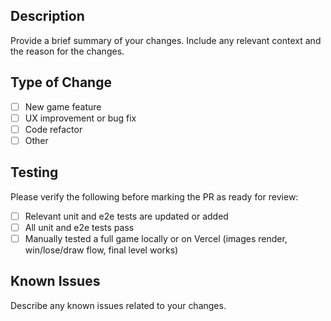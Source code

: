 ## Description

Provide a brief summary of your changes. Include any relevant context and the reason for the changes.

## Type of Change

- [ ] New game feature
- [ ] UX improvement or bug fix
- [ ] Code refactor
- [ ] Other

## Testing

Please verify the following before marking the PR as ready for review:

- [ ] Relevant unit and e2e tests are updated or added
- [ ] All unit and e2e tests pass
- [ ] Manually tested a full game locally or on Vercel (images render, win/lose/draw flow, final level works)

## Known Issues

Describe any known issues related to your changes.
